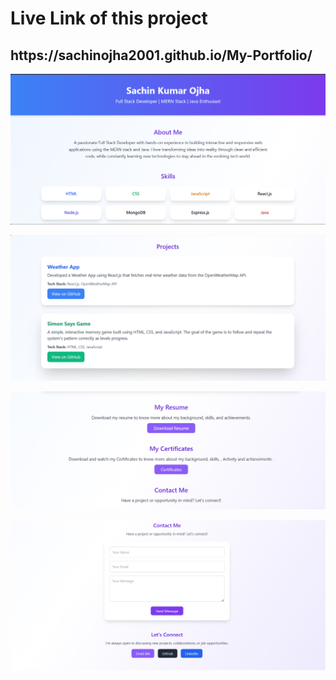 

<h1>Live Link of this project</h1>
<h2>https://sachinojha2001.github.io/My-Portfolio/</h2>


![image](https://github.com/SachinOjha2001/My-Portfolio/blob/main/Screenshot%202025-10-27%20101102.png?raw=true)

<img src=https://raw.githubusercontent.com/SachinOjha2001/My-Portfolio/557b9604c291db6790c356cd42a3b94363d494b8/Screenshot%202025-10-27%20101122.png>


![image](https://github.com/SachinOjha2001/My-Portfolio/blob/main/Screenshot%202025-10-27%20101147.png?raw=true)

![image](https://github.com/SachinOjha2001/My-Portfolio/blob/main/Screenshot%202025-10-27%20101210.png?raw=true)

